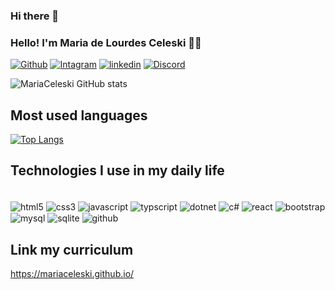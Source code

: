 ### Hi there 👋

### Hello! I'm Maria de Lourdes Celeski  👋🥰
[![Github](https://img.shields.io/badge/GitHub-100000?style=for-the-badge&logo=github&logoColor=white)](https://github.com/MariaCeleski)
[![Intagram](https://img.shields.io/badge/Instagram-E4405F?style=for-the-badge&logo=instagram&logoColor=white)](https://www.instagram.com/tucaceleski/)
[![linkedin](https://img.shields.io/badge/LinkedIn-0077B5?style=for-the-badge&logo=linkedin&logoColor=white)](https://www.linkedin.com/in/maria-de-lourdes-celeski-45b476160/)
[![Discord](https://img.shields.io/badge/Discord-7289DA?style=for-the-badge&logo=discord&logoColor=white)](https://discord.com/channels/@MariaCeleski#6919)


![MariaCeleski GitHub stats](https://github-readme-stats.vercel.app/api?username=MariaCeleski&show_icons=true&theme=radical)

## Most used languages

[![Top Langs](https://github-readme-stats.vercel.app/api/top-langs/?username=MariaCeleski&layout=compact)](https://github.com/MariaCeleski/github-readme-stats)

## Technologies I use in my daily life

<div style="display inline_block"><br/>

<img align="center" alt="html5" src="https://img.shields.io/badge/HTML5-E34F26?style=for-the-badge&logo=html5&logoColor=white"/>
<img align="center" alt="css3" src="https://img.shields.io/badge/CSS3-1572B6?style=for-the-badge&logo=css3&logoColor=white"/>
<img align="center" alt="javascript" src="https://img.shields.io/badge/JavaScript-F7DF1E?style=for-the-badge&logo=javascript&logoColor=black"/>
<img align="center" alt="typscript" src="https://img.shields.io/badge/TypeScript-007ACC?style=for-the-badge&logo=typescript&logoColor=white"/>
<img align="center" alt="dotnet" src="https://img.shields.io/badge/.NET-5C2D91?style=for-the-badge&logo=.net&logoColor=white"/>
<img align="center" alt="c#" src="https://img.shields.io/badge/C%23-239120?style=for-the-badge&logo=c-sharp&logoColor=white"/>
<img align="center" alt="react" src="https://img.shields.io/badge/React-DD0031?style=for-the-badge&logo=react&logoColor=white"/>
<img align="center" alt="bootstrap" src="https://img.shields.io/badge/Bootstrap-563D7C?style=for-the-badge&logo=bootstrap&logoColor=white"/>
<img align="center" alt="mysql" src="https://img.shields.io/badge/MySQL-00000F?style=for-the-badge&logo=mysql&logoColor=white"/>
<img align="center" alt="sqlite" src="https://img.shields.io/badge/SQLite-07405E?style=for-the-badge&logo=sqlite&logoColor=white"/>
<img align="center" alt="github" src="https://img.shields.io/badge/GitHub-100000?style=for-the-badge&logo=github&logoColor=white"/>

</div>

## Link my curriculum <br>
https://mariaceleski.github.io/





